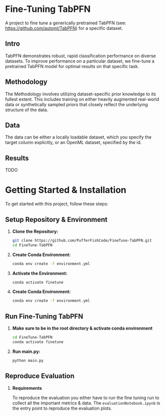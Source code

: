 # Fine-Tuning TabPFN 
A project to fine tune a generically pretrained TabPFN (see: https://github.com/automl/TabPFN) for a specific dataset. 
## Intro
TabPFN demonstrates robust, rapid classification performance on diverse datasets. To improve performance on a particular dataset, we fine-tune a pretrained TabPFN model for optimal results on that specific task.
## Methodology 
The Methodology involves utilizing dataset-specific prior knowledge to its fullest extent. This includes training on either heavily augmented real-world data or synthetically sampled priors that closely reflect the underlying structure of the data.
## Data
The data can be either a locally loadable dataset, which you specify the target column explicitly, or an OpenML dataset, specified by the id. 
## Results 
TODO 
# Getting Started & Installation  
To get started with this project, follow these steps:

## Setup Repository & Environment
1. **Clone the Repository:**
   ```bash
   git clone https://github.com/PufferFishCode/FineTune-TabPFN.git
   cd FineTune-TabPFN
2. **Create Conda Environment:**
    ```bash
   conda env create -f environment.yml
3. **Activate the Environment:**
    ```bash
   conda activate finetune
4. **Create Conda Environment:**
    ```bash
   conda env create -f environment.yml
## Run Fine-Tuning TabPFN

1. **Make sure to be in the root directory & activate conda environment**
    ```bash
   cd FineTune-TabPFN
   conda activate finetune 
2. **Run main.py:**
    ```bash
   python main.py
## Reproduce Evaluation 

1. **Requirements**

    To reproduce the evaluation you either have to run the fine tuning run to collect all the important metrics & data. The ``evaluationNotebook.ipynb`` is the entry point to reproduce the evaluation plots. 

 
